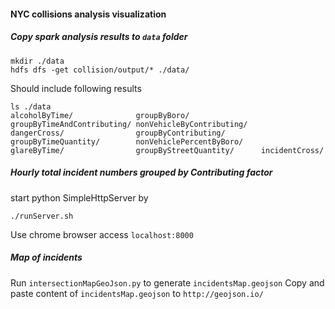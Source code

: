 #### NYC collisions analysis visualization

##### Copy spark analysis results to `data` folder
```
mkdir ./data
hdfs dfs -get collision/output/* ./data/
```
Should include following results
```
ls ./data
alcoholByTime/              groupByBoro/                groupByTimeAndContributing/ nonVehicleByContributing/
dangerCross/                groupByContributing/        groupByTimeQuantity/        nonVehiclePercentByBoro/
glareByTime/                groupByStreetQuantity/      incidentCross/
```
##### Hourly total incident numbers grouped by Contributing factor
start python SimpleHttpServer by
```
./runServer.sh
```
Use chrome browser access `localhost:8000`

##### Map of incidents
Run `intersectionMapGeoJson.py` to generate `incidentsMap.geojson`
Copy and paste content of `incidentsMap.geojson` to `http://geojson.io/`
